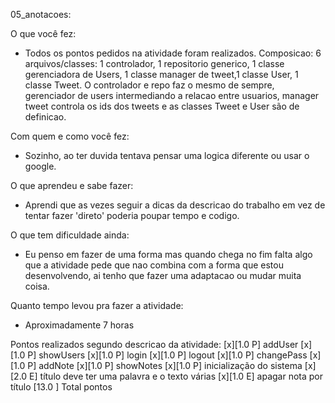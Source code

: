 05_anotacoes:

O que você fez:
  - Todos os pontos pedidos na atividade foram realizados.
    Composicao: 6 arquivos/classes: 1 controlador, 1 repositorio generico, 1 classe gerenciadora de Users,
    1 classe manager de tweet,1 classe User, 1 classe Tweet. O controlador e repo faz o mesmo de sempre,
    gerenciador de users intermediando a relacao entre usuarios, manager tweet controla os ids dos tweets
    e as classes Tweet e User são de definicao.
    
Com quem e como você fez:
  - Sozinho, ao ter duvida tentava pensar uma logica diferente ou usar o google.

O que aprendeu e sabe fazer:
  - Aprendi que as vezes seguir a dicas da descricao do trabalho em vez  de tentar fazer 'direto' poderia
    poupar tempo e codigo.
    
O que tem dificuldade ainda:
  - Eu penso em fazer de uma forma mas quando chega no fim falta algo que a atividade pede que nao combina 
    com a forma que estou desenvolvendo, ai tenho que fazer uma adaptacao ou mudar muita coisa.

Quanto tempo levou pra fazer a atividade:
  - Aproximadamente 7 horas
  
Pontos realizados segundo descricao da atividade:
[x][1.0 P] addUser
[x][1.0 P] showUsers
[x][1.0 P] login
[x][1.0 P] logout
[x][1.0 P] changePass
[x][1.0 P] addNote
[x][1.0 P] showNotes
[x][1.0 P] inicialização do sistema
[x][2.0 E] título deve ter uma palavra e o texto várias
[x][1.0 E] apagar nota por título
   [13.0 ] Total pontos
